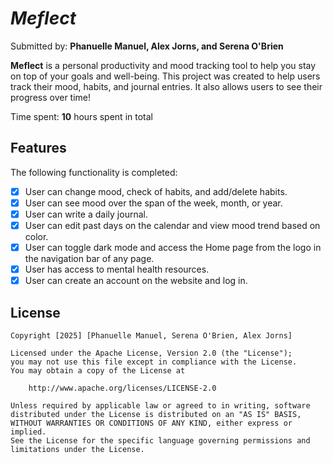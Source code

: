 # *Meflect*

Submitted by: **Phanuelle Manuel, Alex Jorns, and Serena O'Brien**

**Meflect** is a personal productivity and mood tracking tool to help you stay on top of your goals and well-being. This project was created to help users track their mood, habits, and journal entries. It also allows users to see their progress over time! 

Time spent: **10** hours spent in total

## Features

The following functionality is completed:

- [x] User can change mood, check of habits, and add/delete habits.
- [x] User can see mood over the span of the week, month, or year.
- [x] User can write a daily journal.
- [x] User can edit past days on the calendar and view mood trend based on color.
- [x] User can toggle dark mode and access the Home page from the logo in the navigation bar of any page.
- [x] User has access to mental health resources.
- [x] User can create an account on the website and log in. 

## License

    Copyright [2025] [Phanuelle Manuel, Serena O'Brien, Alex Jorns]

    Licensed under the Apache License, Version 2.0 (the "License");
    you may not use this file except in compliance with the License.
    You may obtain a copy of the License at

        http://www.apache.org/licenses/LICENSE-2.0

    Unless required by applicable law or agreed to in writing, software
    distributed under the License is distributed on an "AS IS" BASIS,
    WITHOUT WARRANTIES OR CONDITIONS OF ANY KIND, either express or implied.
    See the License for the specific language governing permissions and
    limitations under the License.
